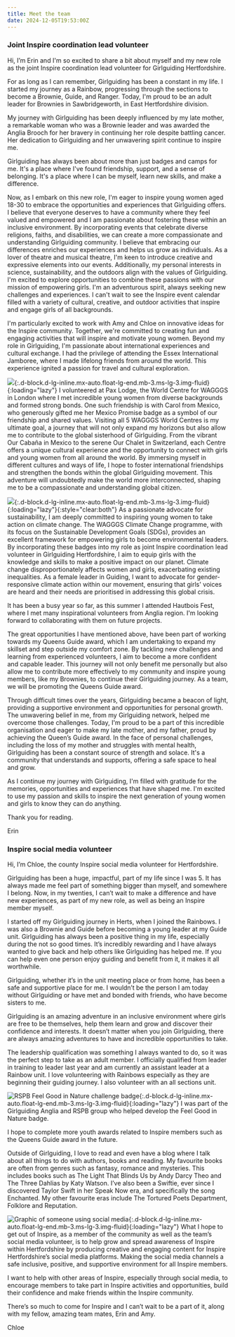 ```yaml
---
title: Meet the team
date: 2024-12-05T19:53:00Z
---
```

### Joint Inspire coordination lead volunteer

Hi, I’m Erin and I'm so excited to share a bit about myself and my new role as the joint Inspire coordination lead volunteer for Girlguiding Hertfordshire.

For as long as I can remember, Girlguiding has been a constant in my life. I started my journey as a Rainbow, progressing through the sections to become a Brownie, Guide, and Ranger. Today, I'm proud to be an adult leader for Brownies in Sawbridgeworth, in East Hertfordshire division.

My journey with Girlguiding has been deeply influenced by my late mother, a remarkable woman who was a Brownie leader and was awarded the Anglia Brooch for her bravery in continuing her role despite battling cancer. Her dedication to Girlguiding and her unwavering spirit continue to inspire me.

Girlguiding has always been about more than just badges and camps for me. It's a place where I've found friendship, support, and a sense of belonging. It's a place where I can be myself, learn new skills, and make a difference.

Now, as I embark on this new role, I'm eager to inspire young women aged 18-30 to embrace the opportunities and experiences that Girlguiding offers. I believe that everyone deserves to have a community where they feel valued and empowered and I am passionate about fostering these within an inclusive environment. By incorporating events that celebrate diverse religions, faiths, and disabilities, we can create a more compassionate and understanding Girlguiding community. I believe that embracing our differences enriches our experiences and helps us grow as individuals. As a lover of theatre and musical theatre, I'm keen to introduce creative and expressive elements into our events. Additionally, my personal interests in science, sustainability, and the outdoors align with the values of Girlguiding. I'm excited to explore opportunities to combine these passions with our mission of empowering girls. I'm an adventurous spirit, always seeking new challenges and experiences. I can't wait to see the Inspire event calendar filled with a variety of cultural, creative, and outdoor activities that inspire and engage girls of all backgrounds.

I'm particularly excited to work with Amy and Chloe on innovative ideas for the Inspire community. Together, we're committed to creating fun and engaging activities that will inspire and motivate young women. Beyond my role in Girlguiding, I'm passionate about international experiences and cultural exchange. I had the privilege of attending the Essex International Jamboree, where I made lifelong friends from around the world. This experience ignited a passion for travel and cultural exploration.

![](/assets/images/2024/12/inspire-blog1.webp){:.d-block.d-lg-inline.mx-auto.float-lg-end.mb-3.ms-lg-3.img-fluid}{:loading="lazy"}
I volunteered at Pax Lodge, the World Centre for WAGGGS in London where I met incredible young women from diverse backgrounds and formed strong bonds. One such friendship is with Carol from Mexico, who generously gifted me her Mexico Promise badge as a symbol of our friendship and shared values. Visiting all 5 WAGGGS World Centres is my ultimate goal, a journey that will not only expand my horizons but also allow me to contribute to the global sisterhood of Girlguiding. From the vibrant Our Cabaña in Mexico to the serene Our Chalet in Switzerland, each Centre offers a unique cultural experience and the opportunity to connect with girls and young women from all around the world. By immersing myself in different cultures and ways of life, I hope to foster international friendships and strengthen the bonds within the global Girlguiding movement. This adventure will undoubtedly make the world more interconnected, shaping me to be a compassionate and understanding global citizen.

![](/assets/images/2024/12/inspire-blog2.webp){:.d-block.d-lg-inline.mx-auto.float-lg-end.mb-3.ms-lg-3.img-fluid}{:loading="lazy"}{:style="clear:both"}
As a passionate advocate for sustainability, I am deeply committed to inspiring young women to take action on climate change. The WAGGGS Climate Change programme, with its focus on the Sustainable Development Goals (SDGs), provides an excellent framework for empowering girls to become environmental leaders. By incorporating these badges into my role as joint Inspire coordination lead volunteer in Girlguiding Hertfordshire, I aim to equip girls with the knowledge and skills to make a positive impact on our planet. Climate change disproportionately affects women and girls, exacerbating existing inequalities. As a female leader in Guiding, I want to advocate for gender-responsive climate action within our movement, ensuring that girls' voices are heard and their needs are prioritised in addressing this global crisis.  

It has been a busy year so far, as this summer I attended Hautbois Fest, where I met many inspirational volunteers from Anglia region. I'm looking forward to collaborating with them on future projects.  

The great opportunities I have mentioned above, have been part of working towards my Queens Guide award, which I am undertaking to expand my skillset and step outside my comfort zone. By tackling new challenges and learning from experienced volunteers, I aim to become a more confident and capable leader. This journey will not only benefit me personally but also allow me to contribute more effectively to my community and inspire young members, like my Brownies, to continue their Girlguiding journey. As a team, we will be promoting the Queens Guide award.

Through difficult times over the years, Girlguiding became a beacon of light, providing a supportive environment and opportunities for personal growth. The unwavering belief in me, from my Girlguiding network, helped me overcome those challenges. Today, I'm proud to be a part of this incredible organisation and eager to make my late mother, and my father, proud by achieving the Queen’s Guide award. In the face of personal challenges, including the loss of my mother and struggles with mental health, Girlguiding has been a constant source of strength and solace. It's a community that understands and supports, offering a safe space to heal and grow.

As I continue my journey with Girlguiding, I'm filled with gratitude for the memories, opportunities and experiences that have shaped me. I'm excited to use my passion and skills to inspire the next generation of young women and girls to know they can do anything.

Thank you for reading.

Erin

### Inspire social media volunteer

Hi, I’m Chloe, the county Inspire social media volunteer for Hertfordshire.  

Girlguiding has been a huge, impactful, part of my life since I was 5. It has always made me feel part of something bigger than myself, and somewhere I belong. Now, in my twenties, I can’t wait to make a difference and have new experiences, as part of my new role, as well as being an Inspire member myself.

I started off my Girlguiding journey in Herts, when I joined the Rainbows. I was also a Brownie and Guide before becoming a young leader at my Guide unit. Girlguiding has always been a positive thing in my life, especially during the not so good times. It’s incredibly rewarding and I have always wanted to give back and help others like Girlguiding has helped me. If you can help even one person enjoy guiding and benefit from it, it makes it all worthwhile.

Girlguiding, whether it’s in the unit meeting place or from home, has been a safe and supportive place for me. I wouldn’t be the person I am today without Girlguiding or have met and bonded with friends, who have become sisters to me.  

Girlguiding is an amazing adventure in an inclusive environment where girls are free to be themselves, help them learn and grow and discover their confidence and interests. It doesn’t matter when you join Girlguiding, there are always amazing adventures to have and incredible opportunities to take.

The leadership qualification was something I always wanted to do, so it was the perfect step to take as an adult member. I officially qualified from leader in training to leader last year and am currently an assistant leader at a Rainbow unit. I love volunteering with Rainbows especially as they are beginning their guiding journey. I also volunteer with an all sections unit.  

![RSPB Feel Good in Nature challenge badge](/assets/images/2024/12/inspire-rspb-badge.webp){:.d-block.d-lg-inline.mx-auto.float-lg-end.mb-3.ms-lg-3.img-fluid}{:loading="lazy"}
I was part of the Girlguiding Anglia and RSPB group who helped develop the Feel Good in Nature badge.

I hope to complete more youth awards related to Inspire members such as the Queens Guide award in the future.

Outside of Girlguiding, I love to read and even have a blog where I talk about all things to do with authors, books and reading. My favourite books are often from genres such as fantasy, romance and mysteries. This includes books such as The Light That Blinds Us by Andy Darcy Theo and The Three Dahlias by Katy Watson. I’ve also been a Swiftie, ever since I discovered Taylor Swift in her Speak Now era, and specifically the song Enchanted. My other favourite eras include The Tortured Poets Department, Folklore and Reputation.

![Graphic of someone using social media](/assets/images/2024/12/inspire-social.webp){:.d-block.d-lg-inline.mx-auto.float-lg-end.mb-3.ms-lg-3.img-fluid}{:loading="lazy"}
What I hope to get out of Inspire, as a member of the community as well as the team’s social media volunteer, is to help grow and spread awareness of Inspire within Hertfordshire by producing creative and engaging content for Inspire Hertfordshire’s social media platforms. Making the social media channels a safe inclusive, positive, and supportive environment for all Inspire members.  

I want to help with other areas of Inspire, especially through social media, to encourage members to take part in Inspire activities and opportunities, build their confidence and make friends within the Inspire community.  

There’s so much to come for Inspire and I can’t wait to be a part of it, along with my fellow, amazing team mates, Erin and Amy.

Chloe
